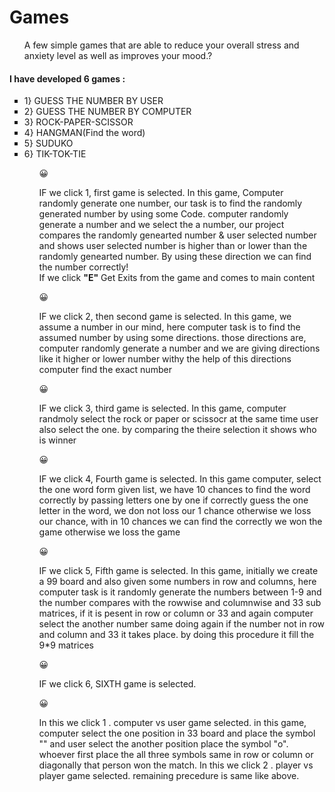 # Games
 <ul> A few simple games that are able to reduce your overall stress and anxiety level as well as improves your mood.? </ul>
<h4> I have developed 6 games : </h4>

<ul><li type=square>1} GUESS THE NUMBER BY USER</li>

<li type=square>2} GUESS THE NUMBER BY COMPUTER</li>

<li type=square>3} ROCK-PAPER-SCISSOR</li>

<li type=square>4} HANGMAN(Find the word)</li>

<li type=square>5} SUDUKO</li>

<li type=square>6} TIK-TOK-TIE</li><ul>

<p>&#128512;</p>
IF we click 1, first game is selected. In this game, Computer randomly generate one number, our task is to find the randomly generated number by using some Code. computer randomly generate a number and we select the a number, our project compares the randomly genearted number & user selected number and shows user selected number is higher than or lower than the randomly genearted number. By using these direction we can find the number correctly! <br>If we click <b>"E"</b> Get Exits from the game and comes to main content
 <p>&#128512;</p>
IF we click 2, then second game is selected. In this game, we assume a number in our mind, here computer task is to find the assumed number by using some directions. those directions are, computer randomly generate a number and we are giving directions like it higher or lower number withy the help of this directions computer find the exact number<br>
<p>&#128512;</p>
IF we click 3, third game is selected. In this game, computer randmoly select the rock or paper or scissocr at the same time user also select the one. by comparing the theire selection it shows who is winner
<p>&#128512;</p>
IF we click 4, Fourth game is selected. In this game computer, select the one word form given list, we have 10 chances to find the word correctly by passing letters one by one if correctly guess the one letter in the word, we don not loss our 1 chance otherwise we loss our chance, with in 10 chances we can find the correctly we won the game otherwise we loss the game
<p>&#128512;</p>
IF we click 5, Fifth game is selected. In this game, initially we create a 99 board and also given some numbers in row and columns, here computer task is it randomly generate the numbers between 1-9 and the number compares with the rowwise and columnwise and 33 sub matrices, if it is pesent in row or column or 33 and again computer select the another number same doing again if the number not in row and column and 33 it takes place. by doing this procedure it fill the 9*9 matrices
<p>&#128512;</p>
IF we click 6, SIXTH game is selected.
<p>&#128512;</p>
In this we click 1 . computer vs user game selected. in this game, computer select the one position in 33 board and place the symbol "" and user select the another position place the symbol "o". whoever first place the all three symbols same in row or column or diagonally that person won the match. In this we click 2 . player vs player game selected. remaining precedure is same like above.
